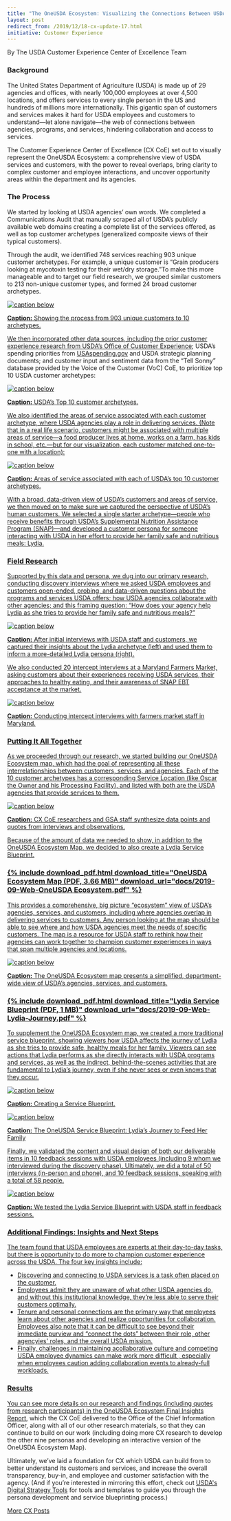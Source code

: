 ```yaml
---
title: "The OneUSDA Ecosystem: Visualizing the Connections Between USDA Customers, Services, and Agencies"
layout: post
redirect_from: /2019/12/18-cx-update-17.html
initiative: Customer Experience
---
```

By The USDA Customer Experience Center of Excellence Team

<h3>Background</h3>
The United States Department of Agriculture (USDA)  is made up of 29 agencies and offices, with nearly 100,000 employees at 
over 4,500 locations, and offers services to every single person in the US and hundreds of millions more internationally. This 
gigantic span of customers and services makes it hard for USDA employees and customers to understand—let alone navigate—the web
of connections between agencies, programs, and services, hindering collaboration and access to services.

The Customer Experience Center of Excellence (CX CoE) set out to visually represent the OneUSDA Ecosystem: a comprehensive view
of USDA services and customers, with the power to reveal overlaps, bring clarity to complex customer and employee interactions,
and uncover opportunity areas within the department and its agencies.

<h3>The Process</h3>
We started by looking at USDA agencies’ own words. We completed a Communications Audit that manually scraped all of USDA’s 
publicly available web domains creating a complete list of the services offered, as well as top customer archetypes 
(generalized composite views of their typical customers). 

Through the audit, we identified 748 services reaching 903 unique customer archetypes. For example, a unique customer is 
“Grain producers looking at mycotoxin testing for their wet/dry storage.”To make this more manageable and to target our field 
research, we grouped similar customers to 213 non-unique customer types, and formed 24 broad customer archetypes. 

<a href="{{site.baseurl}}/images/customer-experience/process-1000.jpg" target="_blank" rel="noopener noreferrer">
<img src="{{site.baseurl}}/images/customer-experience/process-1000.jpg" alt="caption below">


**Caption:** Showing the process from 903 unique customers to 10 archetypes.

We then incorporated other data sources, including the prior customer experience research from <a href="https://www.performance.gov/agriculture/FY2018_Q2_Agriculture_Improving_Customer_Experience_at_USDA.pdf"> USDA’s Office of Customer Experience</a>; USDA’s spending priorities from <a href="https://www.usaspending.gov/#/"> USAspending.gov</a> and USDA strategic planning documents; and customer input and sentiment data from the “Tell Sonny” database provided by the Voice of the Customer (VoC) CoE, to prioritize top 10 USDA customer archetypes:

<a href="{{site.baseurl}}/images/ten-archetypes-labeled-1000.jpg" target="_blank" rel="noopener noreferrer">
<img src="{{site.baseurl}}/images/ten-archetypes-labeled-1000.jpg" alt="caption below">
    
**Caption:** USDA’s Top 10 customer archetypes.  

We also identified the areas of service associated with each customer archetype, where USDA agencies play a role in delivering services. (Note that in a real life scenario, customers might be associated with multiple areas of service—a food producer lives at home, works on a farm, has kids in school, etc.—but for our visualization, each customer matched one-to-one with a location):

<a href="{{site.baseurl}}/images/customer-experience/areas-of-service-1000.jpg" target="_blank" rel="noopener noreferrer">
<img src="{{site.baseurl}}/images/customer-experience/areas-of-service-1000.jpg" alt="caption below">

**Caption:** Areas of service associated with each of USDA’s top 10 customer archetypes.

With a broad, data-driven view of USDA’s customers and areas of service, we then moved on to make sure we captured the perspective 
of USDA’s human customers. We selected a single starter archetype—people who receive benefits through USDA’s Supplemental 
Nutrition Assistance Program (SNAP)—and developed a customer persona for someone interacting with USDA in her effort to provide
her family safe and nutritious meals: Lydia.

<h3>Field Research</h3>

Supported by this data and persona, we dug into our primary research, conducting discovery interviews where we asked USDA 
employees and customers open-ended, probing, and data-driven questions about the programs and services USDA offers; how USDA 
agencies collaborate with other agencies; and this framing question: “How does your agency help Lydia as she tries to provide
her family safe and nutritious meals?”

<a href="{{site.baseurl}}/images/customer-experience/lydia-development-duo-1000.jpg" target="_blank" rel="noopener noreferrer">
<img src="{{site.baseurl}}/images/customer-experience/lydia-development-duo-1000.jpg" alt="caption below">

**Caption:** After initial interviews with USDA staff and customers, we captured their insights about the Lydia archetype (left) 
and used them to inform a more-detailed Lydia persona (right).

We also conducted 20 intercept interviews at a Maryland Farmers Market, asking customers about their experiences receiving 
USDA services, their approaches to healthy eating, and their awareness of SNAP EBT acceptance at the market. 

<a href="{{site.baseurl}}/images/customer-experience/farmers-market-700.jpg" target="_blank" rel="noopener noreferrer">
<img src="{{site.baseurl}}/images/customer-experience/farmers-market-700.jpg" alt="caption below">

**Caption:** Conducting intercept interviews with farmers market staff in Maryland.

<h3>Putting It All Together</h3>

As we proceeded through our research, we started building our OneUSDA Ecosystem map, which had the goal of representing all 
these interrelationships between customers, services, and agencies. Each of the 10 customer archetypes has a corresponding 
Service Location (like Oscar the Owner and his Processing Facility), and listed with both are the USDA agencies that provide 
services to them.

<a href="{{site.baseurl}}/images/customer-experience/one-usda-synthesis.jpg" rel="noopener noreferrer">
<img src="{{site.baseurl}}/images/customer-experience/one-usda-synthesis.jpg" alt="caption below">

**Caption:** CX CoE researchers and GSA staff synthesize data points and quotes from interviews and observations.

Because of the amount of data we needed to show, in addition to the OneUSDA Ecosystem Map, we decided to also create a Lydia 
Service Blueprint.

<h3>{% include download_pdf.html download_title="OneUSDA Ecosystem Map (PDF, 3.66 MB)"
    download_url="docs/2019-09-Web-OneUSDA Ecosystem.pdf" %}</h3>
    
This provides a comprehensive, big picture “ecosystem” view of USDA’s agencies, services, and customers, including where 
agencies overlap in delivering services to customers. Any person looking at the map should be able to see where and how 
USDA agencies meet the needs of specific customers. The map is a resource for USDA staff to rethink how their agencies can 
work together to champion customer experiences in ways that span multiple agencies and locations. 

<a href="{{site.baseurl}}/images/customer-experience/2019-09-OneUSDA-Ecosystem-Image-1000.png" rel="noopener noreferrer">
<img src="{{site.baseurl}}/images/customer-experience/2019-09-OneUSDA-Ecosystem-Image-1000.png" alt="caption below">

**Caption:** The OneUSDA Ecosystem map presents a simplified, department-wide view of USDA’s agencies, services, and customers.

<h3>{% include download_pdf.html download_title="Lydia Service Blueprint (PDF, 1 MB)"
    download_url="docs/2019-09-Web-Lydia-Journey.pdf" %}</h3>

To supplement the OneUSDA Ecosystem map, we created a more traditional service blueprint, showing viewers how USDA affects 
the journey of Lydia as she tries to provide safe, healthy meals for her family. Viewers can see actions that Lydia performs
as she directly interacts with USDA programs and services, as well as the indirect, behind-the-scenes activities that are 
fundamental to Lydia’s journey, even if she never sees or even knows that they occur.

<a href="{{site.baseurl}}/images/customer-experience/service-blueprint-process.png" rel="noopener noreferrer">
<img src="{{site.baseurl}}/images/customer-experience/service-blueprint-process.png" alt="caption below">

**Caption:** Creating a Service Blueprint.

<a href="{{site.baseurl}}/images/customer-experience/2019-09-Lydia-Journey-Image-1000.png" rel="noopener noreferrer">
<img src="{{site.baseurl}}/images/customer-experience/2019-09-Lydia-Journey-Image-1000.png" alt="caption below">

**Caption:** The OneUSDA Service Blueprint: Lydia’s Journey to Feed Her Family

Finally, we validated the content and visual design of both our deliverable items in 10 feedback sessions with USDA employees
(including 9 whom we interviewed during the discovery phase). Ultimately, we did a total of 50 interviews (in-person and 
phone), and 10 feedback sessions, speaking with a total of 58 people.

<a href="{{site.baseurl}}/images/customer-experience/feedback-testing-1000.jpg" rel="noopener noreferrer">
<img src="{{site.baseurl}}/images/customer-experience/feedback-testing-1000.jpg" alt="caption below">

**Caption:** We tested the Lydia Service Blueprint with USDA staff in feedback sessions.

<h3>Additional Findings: Insights and Next Steps</h3>
The team found that USDA employees are experts at their day-to-day tasks, but there is opportunity to do more to champion 
customer experience across the USDA. The four key insights include:

- Discovering and connecting to USDA services is a task often placed on the customer.
- Employees admit they are unaware of what other USDA agencies do, and without this  institutional knowledge, they’re less 
able to serve their customers optimally.
- Tenure and personal connections are the primary way that employees learn about other agencies and realize opportunities for
collaboration. Employees also note that it can be difficult to see beyond their immediate purview and “connect the dots” between 
their role, other agencyies' roles, and the overall USDA mission. 
- Finally, challenges in maintaining acollaborative culture and competing USDA employee dynamics can make work more difficult
, especially when employees caution adding collaboration events to already-full workloads.

<h3>Results</h3>

You can see more details on our research and findings (including quotes from research participants) in the <a href="{{site.baseurl}}/docs/OneUSDA Insights Report.pdf">OneUSDA Ecosystem Final Insights Report</a>, which the CX CoE delivered to the Office of the Chief Information Officer, along with all of our other research materials, so that they can continue to build on our work (including doing more CX research to develop the other nine personas and developing an interactive version of the OneUSDA Ecosystem Map). 

Ultimately, we’ve laid a foundation for CX which USDA can build from to better understand its customers and services, and 
increase the overall transparency, buy-in, and employee and customer satisfaction with the agency. (And if you’re interested
in mirroring this effort, check out <a href="https://www.usda.gov/digital-strategy/tools"> USDA's Digital Strategy Tools</a> for tools and templates to guide you through the persona development and service blueprinting process.)

<a href="{{site.baseurl}}/coe/customer-experience.html#coe-updates" class="usa-button">More CX Posts</a> 

